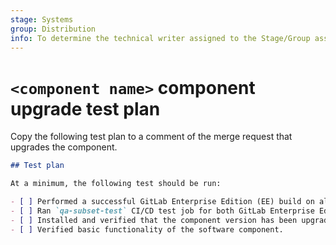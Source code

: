 ```yaml
---
stage: Systems
group: Distribution
info: To determine the technical writer assigned to the Stage/Group associated with this page, see https://handbook.gitlab.com/handbook/product/ux/technical-writing/#assignments
---
```


# `<component name>` component upgrade test plan

Copy the following test plan to a comment of the merge request that upgrades the component.

```markdown
## Test plan

At a minimum, the following test should be run:

- [ ] Performed a successful GitLab Enterprise Edition (EE) build on all supported platforms.
- [ ] Ran `qa-subset-test` CI/CD test job for both GitLab Enterprise Edition and GitLab Community Edition.
- [ ] Installed and verified that the component version has been upgraded.
- [ ] Verified basic functionality of the software component.
```
